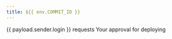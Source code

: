 ```yaml
---
title: ${{ env.COMMIT_ID }}
---
```

{{ payload.sender.login }} requests Your approval for deploying
